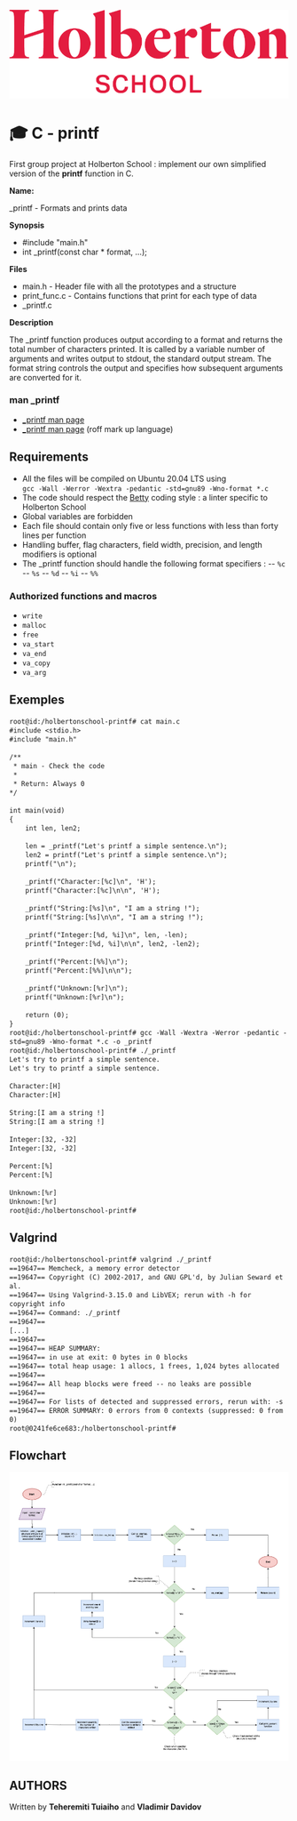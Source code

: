 ![Holberton School logo](https://github.com/Teheremiti/holbertonschool-printf/blob/master/holberton_school_logo.png)

# :mortar_board: C - printf

First group project at Holberton School : implement our own simplified version of the **printf** function in C.

**Name:** 

_printf - Formats and prints data

**Synopsis**

- #include "main.h"
- int _printf(const char * format, ...);

**Files**

- main.h - Header file with all the prototypes and a structure 
- print_func.c - Contains functions that print for each type of data
- _printf.c

**Description**

The _printf function produces output according to a format and returns the total number of characters printed. It is called by a variable number of arguments and writes output to stdout, the standard output stream.
The format string controls the output and specifies how subsequent arguments are converted for it.


### man _printf

- [_printf man page](https://github.com/Teheremiti/holbertonschool-printf/blob/master/man_3_printf)
- [_printf man page](https://github.com/Teheremiti/holbertonschool-printf/blob/master/man_3_printf.1) (roff mark up language)


## Requirements

-   All the files will be compiled on Ubuntu 20.04 LTS using  
`gcc -Wall -Werror -Wextra -pedantic -std=gnu89 -Wno-format *.c`
- The code should respect the [Betty](https://github.com/holbertonschool/Betty/wiki) coding style : a linter specific to Holberton School
- Global variables are forbidden
- Each file should contain only five or less functions with less than forty lines per function
-  Handling buffer, flag characters, field width, precision, and length modifiers is optional
- The _printf function should handle the following format specifiers :
-- `%c`
-- `%s`
-- `%d`
-- `%i`
-- `%%`

### Authorized functions and macros
-   `write` 
-   `malloc` 
-   `free` 
-   `va_start` 
-   `va_end`
-   `va_copy`
-   `va_arg`



## Exemples

	root@id:/holbertonschool-printf# cat main.c
	#include <stdio.h>
	#include "main.h"
	
	/**
	 * main - Check the code
	 *   
	 * Return: Always 0
	*/
	  
	int main(void)
	{
		int len, len2;

		len = _printf("Let's printf a simple sentence.\n");
		len2 = printf("Let's printf a simple sentence.\n");
		printf("\n");

		_printf("Character:[%c]\n", 'H');
		printf("Character:[%c]\n\n", 'H');

		_printf("String:[%s]\n", "I am a string !");
		printf("String:[%s]\n\n", "I am a string !");

		_printf("Integer:[%d, %i]\n", len, -len);
		printf("Integer:[%d, %i]\n\n", len2, -len2);

		_printf("Percent:[%%]\n");
		printf("Percent:[%%]\n\n");

		_printf("Unknown:[%r]\n");
		printf("Unknown:[%r]\n");

		return (0);
	}
	root@id:/holbertonschool-printf# gcc -Wall -Wextra -Werror -pedantic -std=gnu89 -Wno-format *.c -o _printf
	root@id:/holbertonschool-printf# ./_printf
	Let's try to printf a simple sentence.
	Let's try to printf a simple sentence.

	Character:[H]
	Character:[H]

	String:[I am a string !]
	String:[I am a string !]

	Integer:[32, -32]
	Integer:[32, -32]

	Percent:[%]
	Percent:[%]

	Unknown:[%r]
	Unknown:[%r]
	root@id:/holbertonschool-printf#

## Valgrind

    root@id:/holbertonschool-printf# valgrind ./_printf
    ==19647== Memcheck, a memory error detector
    ==19647== Copyright (C) 2002-2017, and GNU GPL'd, by Julian Seward et al.
    ==19647== Using Valgrind-3.15.0 and LibVEX; rerun with -h for copyright info
    ==19647== Command: ./_printf
    ==19647==
    [...]
    ==19647==
    ==19647== HEAP SUMMARY:
    ==19647== in use at exit: 0 bytes in 0 blocks
    ==19647== total heap usage: 1 allocs, 1 frees, 1,024 bytes allocated
    ==19647==
    ==19647== All heap blocks were freed -- no leaks are possible
    ==19647==
    ==19647== For lists of detected and suppressed errors, rerun with: -s
    ==19647== ERROR SUMMARY: 0 errors from 0 contexts (suppressed: 0 from 0)
    root@0241fe6ce683:/holbertonschool-printf#

## Flowchart
![Flowchart](https://github.com/Teheremiti/holbertonschool-printf/blob/master/_printf_flowchart.png)

## AUTHORS

Written by **Teheremiti Tuiaiho** and **Vladimir Davidov**
